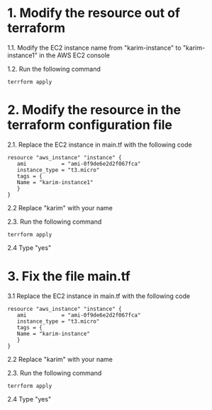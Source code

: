 # 1. Modify the resource out of terraform
1.1. Modify the EC2 instance name from "karim-instance" to "karim-instance1" in the AWS EC2 console

1.2. Run the following command
```
terrform apply
```

# 2. Modify the resource in the terraform configuration file
2.1. Replace the EC2 instance in main.tf with the following code
```
resource "aws_instance" "instance" {
   ami           = "ami-0f9de6e2d2f067fca"
   instance_type = "t3.micro"
   tags = {
   Name = "karim-instance1"
   }
}
```
2.2 Replace "karim" with your name

2.3. Run the following command
```
terrform apply
```
2.4 Type "yes"

# 3. Fix the file main.tf
3.1 Replace the EC2 instance in main.tf with the following code
```
resource "aws_instance" "instance" {
   ami           = "ami-0f9de6e2d2f067fca"
   instance_type = "t3.micro"
   tags = {
   Name = "karim-instance"
   }
}
```
2.2 Replace "karim" with your name

2.3. Run the following command
```
terrform apply
```
2.4 Type "yes"